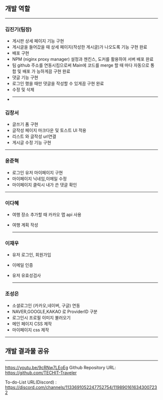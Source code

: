 ## 개발 역할

---

### 김진기(팀장)

- 게시판 상세 페이지 기능 구현
- 게시글을 들어갔을 때 상세 페이지(작성한 게시글)가 나오도록 기능 구현 완료
- 배포 구현
- NPM (niginx proxy manager) 설정과 젠킨스, 도커를 활용하여 서버 배포 완료
- 팀 github 주소를  연동시킴으로써 Main에 코드를 merge 할 때 마다 자동으로 통합 및 배포 가 능하게끔 구현 완료
- 댓글 기능 구현
- 로그인 했을 때만 댓글을 작성할 수 있게끔 구현 완료
- 수정 및 삭제
-    
    ---
    

### 김창서

- 글쓰기 폼 구현
- 글작성 페이지 마크다운 및 토스트 UI 적용
- 리스트 와 글작성 url연결
- 게시글 수정 기능 구현

---

### 윤준혁

- 로그인 유저 마이페이지 구현
- 마이페이지 닉네임,이메일 수정
- 마이페이지 클릭시 내가 쓴 댓글 확인

---

### 이다혜

- 여행 장소 추가할 때 카카오 맵 api 사용
- 여행 계획 작성
    
    ---
    

### 이재우

- 유저 로그인, 회원가입
- 이메일 인증
- 유저 유효성검사
    
    ---
    

### 조성은

- 소셜로그인  (카카오,네이버, 구글) 연동
- NAVER,GOOGLE,KAKAO 로 ProviderID 구분
- 로그인시 프로필 이미지 불러오기
- 메인 페이지 CSS 제작
- 마이페이지 css 제작

---

## 개발 결과물 공유

---
https://youtu.be/9cRNw7LEoEg
Github Repository URL: https://github.com/TECHIT-Traveler

To-do-List URL(Discord) : https://discord.com/channels/1133691052247752754/1198901616343007232
